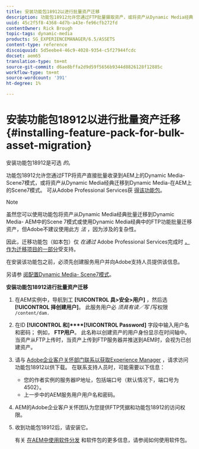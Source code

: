 ```yaml
---
title: 安装功能包18912以进行批量资产迁移
description: 功能包18912允许您通过FTP批量摄取资产，或将资产从Dynamic Media经典迁移到AEM上的Dynamic Media。 此可选功能包可从Adobe支持部门获得。
uuid: 45c2f5f8-4368-4d7b-a43e-fe96cfb272fd
contentOwner: Rick Brough
topic-tags: dynamic-media
products: SG_EXPERIENCEMANAGER/6.5/ASSETS
content-type: reference
discoiquuid: 5d5eebe4-46c9-4028-9354-c5f27944fcdc
docset: aem65
translation-type: tm+mt
source-git-commit: d6ae8bffa2d9d59f5656b9344d8826128f12885c
workflow-type: tm+mt
source-wordcount: '391'
ht-degree: 1%

---
```



# 安装功能包18912以进行批量资产迁移{#installing-feature-pack-for-bulk-asset-migration}

安装功能包18912是可选 *的*。

功能包18912允许您通过FTP将资产直接批量收录到AEM上的Dynamic Media- Scene7模式，或将资产从Dynamic Media经典迁移到Dynamic Media-在AEM上的Scene7模式。 可从Adobe Professional Services获 [得该功能包](https://www.adobe.com/experience-cloud/consulting-services.html)。

>[!NOTE]
>
>虽然您可以使用功能包将资产从Dynamic Media经典批量迁移到Dynamic Media- AEM中的Scene 7模式或使用Dynamic Media经典中的FTP功能批量迁移资产，但Adobe不建议使用此方 *法* ，因为涉及的复杂性。
>
>因此，迁移功能包（如本包）仅 *在通过* Adobe Professional Services完成时 [，作为迁移项目的一部分](https://www.adobe.com/experience-cloud/consulting-services.html)受支持。

在安装该功能包之前，必须先创建服务用户并向Adobe支持人员提供该信息。

另请参 [阅配置Dynamic Media- Scene7模式](/help/assets/config-dms7.md)。

**安装功能包18912进行批量资产迁移**

1. 在AEM实例中，导航到工 **[!UICONTROL 具>安全>用户]** ，然后选 **[!UICONTROL 择创建用户]**。 此服务用户必 *须具有读／写* /写权限 `/content/dam.`
1. 在ID **[!UICONTROL 和]****[!UICONTROL Password]** 字段中输入用户名和密码； 例如， **FTP用户**。 此名称以创建资产的用户身份显示在时间轴中。 当资产从FTP上传时，当资产上传到FTP服务器并推送到AEM时，会视为已创建资产。
1. 请与 [Adobe企业客户关怀部门联系以获取Experience Manager](https://helpx.adobe.com/cn/contact/enterprise-support.ec.html) ，请求访问功能包18912以供下载。 在联系支持人员时，可能需要以下信息：

   * 您的作者实例的服务器IP地址，包括端口号（默认情况下，端口号为4502）。
   * 上一步中的AEM服务用户用户名和密码。

1. AEM的Adobe企业客户关怀团队为您提供FTP凭据和功能包18912的访问权限。
1. 收到功能包18912后，请安装它。

   有关 [在AEM中使用软件分发](/help/sites-administering/package-manager.md) 和软件包的更多信息，请参阅如何使用软件包。
